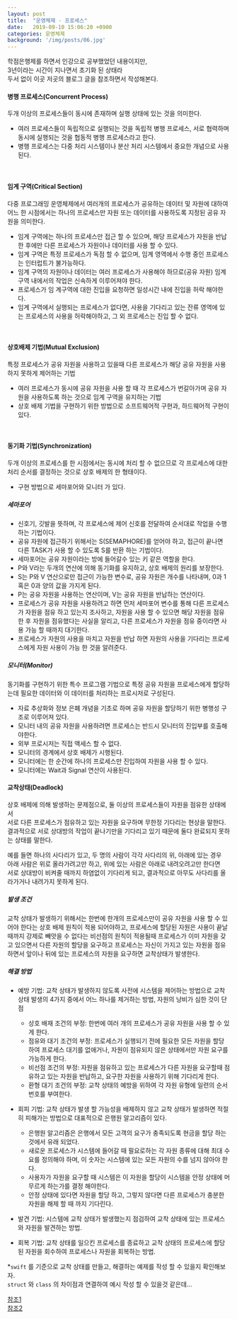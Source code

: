 ```yaml
---
layout: post
title:  "운영체제 - 프로세스"
date:   2019-09-10 15:06:20 +0900
categories: 운영체제
background: '/img/posts/06.jpg'
---
```


학점은행제를 하면서 인강으로 공부했었던 내용이지만,  
3년이라는 시간이 지나면서 초기화 된 상태라  
두서 없이 이곳 저곳의 블로그 글을 참조하면서 작성해본다.


#### 병행 프로세스(Concurrent Process)
두개 이상의 프로세스들이 동시에 존재하며 실행 상태에 있는 것을 의미한다.

* 여러 프로세스들이 독립적으로 실행되는 것을 독립적 병행 프로세스, 서로 협력하며 동시에 실행되는 것을 협동적 병행 프로세스라고 한다.
* 병행 프로세스는 다중 처리 시스템이나 분산 처리 시스템에서 중요한 개념으로 사용 된다.

<br>

#### 임계 구역(Critical Section)
다중 프로그래밍 운영체제에서 여러개의 프로세스가 공유하는 데이터 및 자원에 대하여 어느 한 시점에서는 하나의 프로세스만 자원 또는 데이터를 사용하도록 지정된 공유 자원을 의미한다.

* 임계 구역에는 하나의 프로세스만 접근 할 수 있으며, 해당 프로세스가 자원을 반납한 후에만 다른 프로세스가 자원이나 데이터를 사용 할 수 있다.
* 임계 구역은 특정 프로세스가 독점 할 수 없으며, 임계 영역에서 수행 중인 프로세스는 인터럽트가 불가능하다.
* 임계 구역의 자원이나 데이터는 여러 프로세스가 사용해야 하므로(공유 자원) 임계구역 내에서의 작업은 신속하게 이루어져야 한다.
* 프로세스가 임 계구역에 대한 진입을 요청하면 일성시간 내에 진입을 허락 해야한다.
* 임계 구역에서 실행되는 프로세스가 없다면, 사용을 기다리고 있는 잔류 영역에 있는 프로세스의 사용을 허락해야하고, 그 외 프로세스는 진입 할 수 없다.

<br>

#### 상호배제 기법(Mutual Exclusion)
특정 프로세스가 공유 자원을 사용하고 있을때 다른 프로세스가 해당 공유 자원을 사용하지 못하게 제어하는 기법

* 여러 프로세스가 동시에 공유 자원을 사용 할 때 각 프로세스가 번갈아가며 공유 자원을 사용하도록 하는 것으로 임계 구역을 유지하는 기법
* 상호 배제 기법을 구현하기 위한 방법으로 소프트웨어적 구현과, 하드웨어적 구현이 있다.

<br>

#### 동기화 기법(Synchronization)
두개 이상의 프로세스를 한 시점에서는 동시에 처리 할 수 없으므로 각 프로세스에 대한 처리 순서를 결정하는 것으로 상호 배제의 한 형태이다.

* 구현 방법으로 세마포어와 모니터 가 있다.

##### 세마포어

* 신호기, 깃발을 뜻하며, 각 프로세스에 제어 신호를 전달하여 순서대로 작업을 수행하는 기법이다.
* 공유 자원에 접근하기 위해서는 S(SEMAPHORE)를 얻어야 하고, 접근이 끝나면 다른 TASK가 사용 할 수 있도록 S를 반환 하는 기법이다.
* 세마포어는 공유 자원이라는 방에 들어갈수 있는 키 같은 역할을 한다.
* P와 V라는 두개의 연산에 의해 동기화를 유지하고, 상호 배제의 원리를 보장한다.
* S는 P와 V 연산으로만 접근이 가능한 변수로, 공유 자원은 개수를 나타내며, 0과 1 혹은 0과 양의 값을 가지게 된다.
* P는 공유 자원을 사용하는 연산이며, V는 공유 자원을 반납하는 연산이다.
* 프로세스가 공유 자원을 사용하려고 하면 먼저 세마포어 변수를 통해 다른 프로세스가 자원을 점유 하고 있는지 조사하고, 자원을 사용 할 수 있으면 해당 자원을 점유 한 후 자원을 점유했다는 사실을 알리고, 다른 프로세스가 자원을 점유 중이라면 사용 가능 할 때까지 대기한다.
* 프로세스가 자원의 사용을 마치고 자원을 반납 하면 자원의 사용을 기다리는 프로세스에게 자원 사용이 가능 한 것을 알려준다.


##### 모니터(Monitor)
동기화를 구현하기 위한 특수 프로그램 기법으로 특정 공유 자원을 프로세스에게 할당하는데 필요한 데이터와 이 데이터를 처리하는 프로시저로 구성된다.
* 자료 추상화와 정보 은폐 개념을 기초로 하며 공유 자원을 할당하기 위한 병행성 구조로 이루어져 있다.
* 모니터 내의 공유 자원을 사용하려면 프로세스는 반드시 모니터의 진입부를 호출해야한다.
* 외부 프로시저는 직접 액세스 할 수 없다.
* 모니터의 경계에서 상호 배제가 시행된다.
* 모니터에는 한 순간에 하나의 프로세스만 진입하여 자원을 사용 할 수 있다.
* 모니터에는 Wait과 Signal 연산이 사용된다.


#### 교착상태(Deadlock)
상호 배제에 의해 발생하는 문제점으로, 둘 이상의 프로세스들이 자원을 점유한 상태에서  
서로 다른 프로세스가 점유하고 있는 자원을 요구하며 무한정 기다리는 현상을 말한다.  
결과적으로 서로 상대방의 작업이 끝나기만을 기다리고 있기 때문에 둘다 완료되지 못하는 상태를 말한다.  

예를 들면 하나의 사다리가 있고, 두 명의 사람이 각각 사다리의 위, 아래에 있는 경우  
아래 사람은 위로 올라가려고만 하고, 위에 있는 사람은 아래로 내려오려고만 한다면  
서로 상대방이 비켜줄 때까지 하염없이 기다리게 되고, 결과적으로 아무도 사다리를 올라가거나 내려가지 못하게 된다.

##### 발생 조건
교착 상태가 발생하기 위해서는 한번에 한개의 프로세스만이 공유 자원을 사용 할 수 있어야 한다는 상호 배제 원칙이 적용 되어야하고, 프로세스에 할당된 자원은 사용이 끝날때까지 강제로 빼앗을 수 없다는 비선점의 원칙이 적용될때 프로세스가 이미 자원을 갖고 있으면서 다른 자원의 할당을 요구하고 프로세스는 자신이 가지고 있는 자원을 점유 하면서 앞이나 뒤에 있는 프로세스의 자원을 요구하면 교착상태가 발생한다.

##### 해결 방법
* 예방 기법: 교착 상태가 발생하지 않도록 사전에 시스템을 제어하는 방법으로 교착 상태 발생의 4가지 중에서 어느 하나를 제거하는 방법, 자원의 낭비가 심한 것이 단점
    * 상호 배재 조건의 부정: 한번에 여러 개의 프로세스가 공유 자원을 사용 할 수 있게 한다.
    * 점유와 대기 조건의 부정: 프로세스가 실행되기 전에 필요한 모든 자원을 할당 하여 프로세스 대기를 없애거나, 자원이 점유되지 않은 상태에서만 자원 요구를 가능하게 한다.
    * 비선점 조건의 부정: 자원을 점유하고 있는 프로세스가 다른 자원을 요구할때 점유하고 있는 자원을 반납하고, 요구한 자원을 사용하기 위해 기다리게 한다.
    * 환형 대기 조건의 부정: 교착 상태의 예방을 위하여 각 자원 유형에 일련의 순서번호를 부여한다.

* 회피 기법: 교착 상태가 발생 할 가능성을 배제하지 않고 교착 상태가 발생하면 적절히 피해가는 방법으로 대표적으로 은행원 알고리즘이 있다.
    * 은행원 알고리즘은 은행에서 모든 고객의 요구가 충족되도록 현금을 할당 하는 것에서 유래 되었다.
    * 새로운 프로세스가 시스템에 들어갈 때 필요로하는 각 자원 종류에 대해 최대 수요를 정의해야 하며, 이 숫자는 시스템에 있는 모든 자원의 수를 넘지 않아야 한다.
    * 사용자가 자원을 요구할 때 시스템은 이 자원을 할당이 시스템을 안정 상태에 머무르게 하는가를 결정 해야한다.
    * 안정 상태에 있다면 자원을 할당 하고, 그렇지 않다면 다른 프로세스가 충분한 자원을 해제 할 때 까지 기다린다.

* 발견 기법: 시스템에 교착 상태가 발생했는지 점검하여 교착 상태에 있는 프로세스와 자원을 발견하는 방법.
* 회복 기법: 교착 상태를 일으킨 프로세스를 종료하고 교착 상태의 프로세스에 할당된 자원을 회수하여 프로세스나 자원을 회복하는 방법.


*`swift` 를 기준으로 교착 상태를 만들고, 해결하는 예제를 작성 할 수 있을지 확인해보자.  
`struct` 와 `class` 의 차이점과 연결하여 예시 작성 할 수 있을것 같은데...


[참조1](https://coding-factory.tistory.com/310)  
[참조2](https://blog.naver.com/PostView.nhn?blogId=bsy9109&logNo=130166635738&proxyReferer=https%3A%2F%2Fwww.google.co.kr%2F)